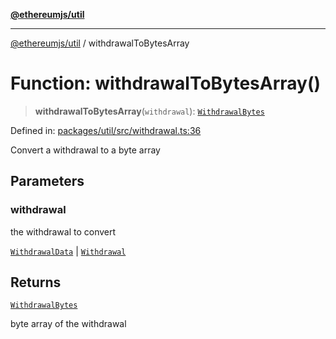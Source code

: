 [**@ethereumjs/util**](../README.md)

***

[@ethereumjs/util](../README.md) / withdrawalToBytesArray

# Function: withdrawalToBytesArray()

> **withdrawalToBytesArray**(`withdrawal`): [`WithdrawalBytes`](../type-aliases/WithdrawalBytes.md)

Defined in: [packages/util/src/withdrawal.ts:36](https://github.com/Dargon789/ethereumjs-monorepo/blob/master/packages/util/src/withdrawal.ts#L36)

Convert a withdrawal to a byte array

## Parameters

### withdrawal

the withdrawal to convert

[`WithdrawalData`](../type-aliases/WithdrawalData.md) | [`Withdrawal`](../classes/Withdrawal.md)

## Returns

[`WithdrawalBytes`](../type-aliases/WithdrawalBytes.md)

byte array of the withdrawal
